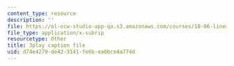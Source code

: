 ```yaml
---
content_type: resource
description: ''
file: https://ol-ocw-studio-app-qa.s3.amazonaws.com/courses/18-06-linear-algebra-spring-2010/d74e4279de423141fe6bea6bce4a774d_9Q1q7s1jTzU.srt
file_type: application/x-subrip
resourcetype: Other
title: 3play caption file
uid: d74e4279-de42-3141-fe6b-ea6bce4a774d
---
```

